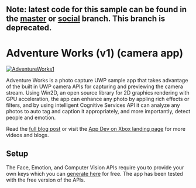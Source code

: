 ## **Note:** latest code for this sample can be found in the [master](https://github.com/Microsoft/uwp-experiences) or [social](https://github.com/Microsoft/uwp-experiences/tree/social/apps/social) branch. This branch is deprecated.

# Adventure Works (v1) (camera app)

[![AdventureWorks1](http://i.imgur.com/m5eUmaL.jpg)](https://www.youtube.com/watch?v=xCPMvXh3c70)

Adventure Works is a photo capture UWP sample app that takes advantage of the built in UWP camera APIs for capturing and previewing the camera stream. Using Win2D, an open source library for 2D graphics rendering with GPU acceleration, the app can enhance any photo by appling rich effects or filters, and by using intelligent Cognitive Services API it can analyze any photos to auto tag and caption it appropriately, and more importantly, detect people and emotion.

Read the [full blog post](https://blogs.windows.com/buildingapps/2016/10/21/camera-apis-with-a-dash-of-cloud-intelligence-in-a-uwp-app-app-dev-on-xbox-series) or visit the [App Dev on Xbox landing page](http://aka.ms/xboxappdev) for more videos and blogs.

## Setup

The Face, Emotion, and Computer Vision APIs require you to provide your own keys which you can [generate here](https://www.microsoft.com/cognitive-services/en-us/subscriptions) for free. The app has been tested with the free version of the APIs.
